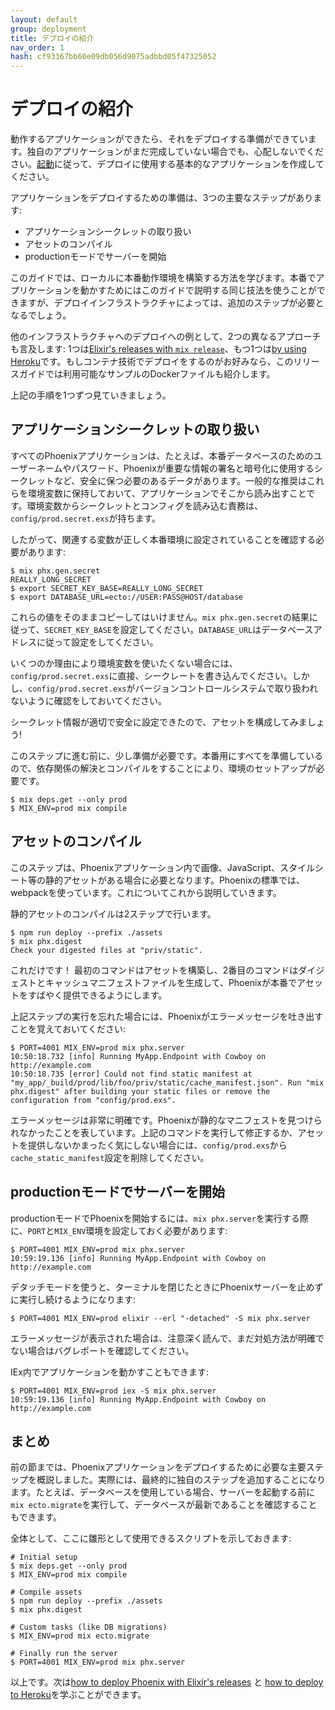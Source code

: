 ```yaml
---
layout: default
group: deployment
title: デプロイの紹介
nav_order: 1
hash: cf93367bb60e09db056d9075adbbd05f47325052
---
```

# デプロイの紹介

動作するアプリケーションができたら、それをデプロイする準備ができています。独自のアプリケーションがまだ完成していない場合でも、心配しないでください。[起動](./../up_and_running.html)に従って、デプロイに使用する基本的なアプリケーションを作成してください。

アプリケーションをデプロイするための準備は、3つの主要なステップがあります:

  * アプリケーションシークレットの取り扱い
  * アセットのコンパイル
  * productionモードでサーバーを開始

このガイドでは、ローカルに本番動作環境を構築する方法を学びます。本番でアプリケーションを動かすためにはこのガイドで説明する同じ技法を使うことができますが、デプロイインフラストラクチャによっては、追加のステップが必要となるでしょう。

他のインフラストラクチャへのデプロイへの例として、2つの異なるアプローチも言及します: 1つは[Elixir's releases with `mix release`](releases.html)、もつ1つは[by using Heroku](heroku.html)です。もしコンテナ技術でデプロイをするのがお好みなら、このリリースガイドでは利用可能なサンプルのDockerファイルも紹介します。

上記の手順を1つずつ見ていきましょう。

## アプリケーションシークレットの取り扱い

すべてのPhoenixアプリケーションは、たとえば、本番データベースのためのユーザーネームやパスワード、Phoenixが重要な情報の署名と暗号化に使用するシークレットなど、安全に保つ必要のあるデータがあります。一般的な推奨はこれらを環境変数に保持しておいて、アプリケーションでそこから読み出すことです。環境変数からシークレットとコンフィグを読み込む責務は、`config/prod.secret.exs`が持ちます。

したがって、関連する変数が正しく本番環境に設定されていることを確認する必要があります:

```console
$ mix phx.gen.secret
REALLY_LONG_SECRET
$ export SECRET_KEY_BASE=REALLY_LONG_SECRET
$ export DATABASE_URL=ecto://USER:PASS@HOST/database
```

これらの値をそのままコピーしてはいけません。`mix phx.gen.secret`の結果に従って、`SECRET_KEY_BASE`を設定してください。`DATABASE_URL`はデータベースアドレスに従って設定をしてください。

いくつのか理由により環境変数を使いたくない場合には、`config/prod.secret.exs`に直接、シークレートを書き込んでください。しかし、`config/prod.secret.exs`がバージョンコントロールシステムで取り扱われないように確認をしておいてください。

シークレット情報が適切で安全に設定できたので、アセットを構成してみましょう!

このステップに進む前に、少し準備が必要です。本番用にすべてを準備しているので、依存関係の解決とコンパイルをすることにより、環境のセットアップが必要です。

```console
$ mix deps.get --only prod
$ MIX_ENV=prod mix compile
```

## アセットのコンパイル

このステップは、Phoenixアプリケーション内で画像、JavaScript、スタイルシート等の静的アセットがある場合に必要となります。Phoenixの標準では、webpackを使っています。これについてこれから説明していきます。

静的アセットのコンパイルは2ステップで行います。

```console
$ npm run deploy --prefix ./assets
$ mix phx.digest
Check your digested files at "priv/static".
```

これだけです！ 最初のコマンドはアセットを構築し、2番目のコマンドはダイジェストとキャッシュマニフェストファイルを生成して、Phoenixが本番でアセットをすばやく提供できるようにします。

上記ステップの実行を忘れた場合には、Phoenixがエラーメッセージを吐き出すことを覚えておいてください:

```console
$ PORT=4001 MIX_ENV=prod mix phx.server
10:50:18.732 [info] Running MyApp.Endpoint with Cowboy on http://example.com
10:50:18.735 [error] Could not find static manifest at "my_app/_build/prod/lib/foo/priv/static/cache_manifest.json". Run "mix phx.digest" after building your static files or remove the configuration from "config/prod.exs".
```

エラーメッセージは非常に明確です。Phoenixが静的なマニフェストを見つけられなかったことを表しています。上記のコマンドを実行して修正するか、アセットを提供しないかまったく気にしない場合には、`config/prod.exs`から`cache_static_manifest`設定を削除してください。

## productionモードでサーバーを開始

productionモードでPhoenixを開始するには、`mix phx.server`を実行する際に、`PORT`と`MIX_ENV`環境を設定しておく必要があります:

```console
$ PORT=4001 MIX_ENV=prod mix phx.server
10:59:19.136 [info] Running MyApp.Endpoint with Cowboy on http://example.com
```

デタッチモードを使うと、ターミナルを閉じたときにPhoenixサーバーを止めずに実行し続けるようになります:

```console
$ PORT=4001 MIX_ENV=prod elixir --erl "-detached" -S mix phx.server
```

エラーメッセージが表示された場合は、注意深く読んで、まだ対処方法が明確でない場合はバグレポートを確認してください。

IEx内でアプリケーションを動かすこともできます:

```console
$ PORT=4001 MIX_ENV=prod iex -S mix phx.server
10:59:19.136 [info] Running MyApp.Endpoint with Cowboy on http://example.com
```

## まとめ

前の節までは、Phoenixアプリケーションをデプロイするために必要な主要ステップを概説しました。実際には、最終的に独自のステップを追加することになります。たとえば、データベースを使用している場合、サーバーを起動する前に`mix ecto.migrate`を実行して、データベースが最新であることを確認することもできます。

全体として、ここに雛形として使用できるスクリプトを示しておきます:

```console
# Initial setup
$ mix deps.get --only prod
$ MIX_ENV=prod mix compile

# Compile assets
$ npm run deploy --prefix ./assets
$ mix phx.digest

# Custom tasks (like DB migrations)
$ MIX_ENV=prod mix ecto.migrate

# Finally run the server
$ PORT=4001 MIX_ENV=prod mix phx.server
```

以上です。次は[how to deploy Phoenix with Elixir's releases](releases.html) と [how to deploy to Heroku](heroku.html)を学ぶことができます。
